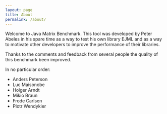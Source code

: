 ```yaml
---
layout: page
title: About
permalink: /about/
---
```


Welcome to Java Matrix Benchmark.  This tool was developed by Peter Abeles in his spare time as a way to test his own library EJML and as a way to motivate other developers to improve the performance of their libraries.

Thanks to the comments and feedback from several people the quality of this benchmark been improved.

In no particular order:

* Anders Peterson  
* Luc Maisonobe    
* Holger Arndt     
* Mikio Braun      
* Frode Carlsen    
* Piotr Wendykier 


